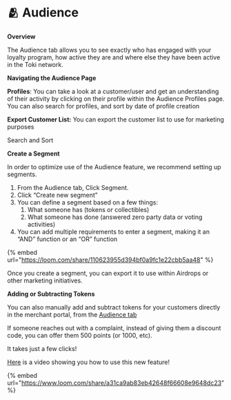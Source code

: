 # 🫂 Audience

**Overview**

The Audience tab allows you to see exactly who has engaged with your loyalty program, how active they are and where else they have been active in the Toki network.

**Navigating the Audience Page**

**Profiles**: You can take a look at a customer/user and get an understanding of their activity by clicking on their profile within the Audience Profiles page. You can also search for profiles, and sort by date of profile creation

**Export Customer List:** You can export the customer list to use for marketing purposes

Search and Sort

**Create a Segment**

In order to optimize use of the Audience feature, we recommend setting up segments.

1. From the Audience tab, Click Segment.
2. Click “Create new segment”
3. You can define a segment based on a few things:
   1. What someone has (tokens or collectibles)
   2. What someone has done (answered zero party data or voting activities)
4. You can add multiple requirements to enter a segment, making it an “AND” function or an “OR” function

{% embed url="https://loom.com/share/110623955d394bf0a9fc1e22cbb5aa48" %}

Once you create a segment, you can export it to use within Airdrops or other marketing initiatives.

**Adding or Subtracting Tokens**

You can also manually add and subtract tokens for your customers directly in the merchant portal, from the [Audience tab](https://manage.buildwithtoki.com/audience/profiles)

If someone reaches out with a complaint, instead of giving them a discount code, you can offer them 500 points (or 1000, etc).

It takes just a few clicks!

[Here](https://www.loom.com/share/a31ca9ab83eb42648f66608e9648dc23) is a video showing you how to use this new feature!

{% embed url="https://www.loom.com/share/a31ca9ab83eb42648f66608e9648dc23" %}
